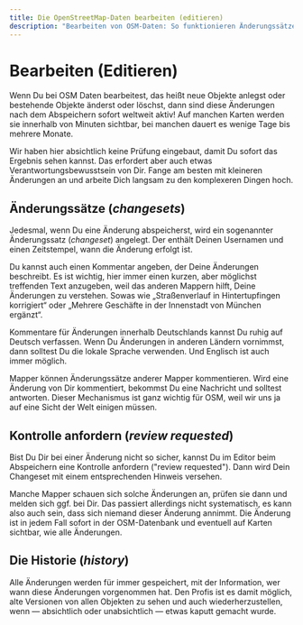 ```yaml
---
title: Die OpenStreetMap-Daten bearbeiten (editieren)
description: "Bearbeiten von OSM-Daten: So funktionieren Änderungssätze, Kommentare, Versionshistorie und Reviews – mit Tipps für einen verantwortungsvollen Einstieg."
---
```


# Bearbeiten (Editieren)

Wenn Du bei OSM Daten bearbeitest, das heißt neue Objekte anlegst oder
bestehende Objekte änderst oder löschst, dann sind diese Änderungen nach dem
Abspeichern sofort weltweit aktiv! Auf manchen Karten werden sie innerhalb von
Minuten sichtbar, bei manchen dauert es wenige Tage bis mehrere Monate.

Wir haben hier absichtlich keine Prüfung eingebaut, damit Du sofort das
Ergebnis sehen kannst. Das erfordert aber auch etwas Verantwortungsbewusstsein
von Dir. Fange am besten mit kleineren Änderungen an und arbeite Dich langsam
zu den komplexeren Dingen hoch.

## Änderungssätze (*changesets*)

Jedesmal, wenn Du eine Änderung abspeicherst, wird ein sogenannter
Änderungssatz (*changeset*) angelegt. Der enthält Deinen Usernamen und
einen Zeitstempel, wann die Änderung erfolgt ist.

Du kannst auch einen Kommentar angeben, der Deine Änderungen beschreibt. Es ist
wichtig, hier immer einen kurzen, aber möglichst treffenden Text anzugeben, weil
das anderen Mappern hilft, Deine Änderungen zu verstehen. Sowas wie
„Straßenverlauf in Hintertupfingen korrigiert“ oder „Mehrere Geschäfte in der
Innenstadt von München ergänzt“.

Kommentare für Änderungen innerhalb Deutschlands kannst Du ruhig auf Deutsch
verfassen. Wenn Du Änderungen in anderen Ländern vornimmst, dann solltest Du
die lokale Sprache verwenden. Und Englisch ist auch immer möglich.

Mapper können Änderungssätze anderer Mapper kommentieren. Wird eine Änderung
von Dir kommentiert, bekommst Du eine Nachricht und solltest antworten. Dieser
Mechanismus ist ganz wichtig für OSM, weil wir uns ja auf eine Sicht der Welt
einigen müssen.

## Kontrolle anfordern (*review requested*)

Bist Du Dir bei einer Änderung nicht so sicher, kannst Du im Editor beim
Abspeichern eine Kontrolle anfordern ("review requested"). Dann wird Dein
Changeset mit einem entsprechenden Hinweis versehen.

Manche Mapper schauen sich solche Änderungen an, prüfen sie dann und melden
sich ggf. bei Dir. Das passiert allerdings nicht systematisch, es kann also
auch sein, dass sich niemand dieser Änderung annimmt. Die Änderung ist in jedem
Fall sofort in der OSM-Datenbank und eventuell auf Karten sichtbar, wie alle
Änderungen.

## Die Historie (*history*)

Alle Änderungen werden für immer gespeichert, mit der Information, wer wann
diese Änderungen vorgenommen hat. Den Profis ist es damit möglich, alte
Versionen von allen Objekten zu sehen und auch wiederherzustellen, wenn &mdash;
absichtlich oder unabsichtlich &mdash; etwas kaputt gemacht wurde.

